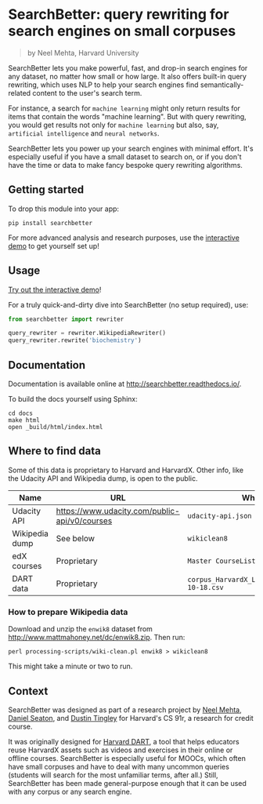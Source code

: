 # SearchBetter: query rewriting for search engines on small corpuses

> by Neel Mehta, Harvard University

SearchBetter lets you make powerful, fast, and drop-in search engines for any dataset, no matter how small or how large. It also offers built-in query rewriting, which uses NLP to help your search engines find semantically-related content to the user's search term.

For instance, a search for `machine learning` might only return results for items that contain the words "machine learning". But with query rewriting, you would get results not only for `machine learning` but also, say, `artificial intelligence` and `neural networks`.

SearchBetter lets you power up your search engines with minimal effort. It's especially useful if you have a small dataset to search on, or if you don't have the time or data to make fancy bespoke query rewriting algorithms.

## Getting started

To drop this module into your app:

```
pip install searchbetter
```

For more advanced analysis and research purposes, use the [interactive demo]((https://github.com/hathix/searchbetter/blob/master/notebooks/searchbetter-demo.ipynb)) to get yourself set up!

## Usage

[Try out the interactive demo](https://github.com/hathix/searchbetter/blob/master/notebooks/searchbetter-demo.ipynb)!

For a truly quick-and-dirty dive into SearchBetter (no setup required), use:

```python
from searchbetter import rewriter

query_rewriter = rewriter.WikipediaRewriter()
query_rewriter.rewrite('biochemistry')
```

## Documentation

Documentation is available online at <http://searchbetter.readthedocs.io/>.

To build the docs yourself using Sphinx:

```
cd docs
make html
open _build/html/index.html
```

## Where to find data

Some of this data is proprietary to Harvard and HarvardX. Other info, like the Udacity API and Wikipedia dump, is open to the public.

Name           | URL                                             | What to name file
-------------- | ----------------------------------------------- | -------------------------------------------------------
Udacity API    | <https://www.udacity.com/public-api/v0/courses> | `udacity-api.json`
Wikipedia dump | See below                                       | `wikiclean8`
edX courses    | Proprietary                                     | `Master CourseListings - edX.csv`
DART data      | Proprietary                                     | `corpus_HarvardX_LatestCourses_based_on_2016-10-18.csv`

### How to prepare Wikipedia data

Download and unzip the `enwik8` dataset from <http://www.mattmahoney.net/dc/enwik8.zip>. Then run:

```
perl processing-scripts/wiki-clean.pl enwik8 > wikiclean8
```

This might take a minute or two to run.

## Context

SearchBetter was designed as part of a research project by [Neel Mehta](https://github.com/hathix), [Daniel Seaton](https://github.com/dseaton), and [Dustin Tingley](http://scholar.harvard.edu/dtingley/home) for Harvard's CS 91r, a research for credit course.

It was originally designed for [Harvard DART](https://dart.harvard.edu/), a tool that helps educators reuse HarvardX assets such as videos and exercises in their online or offline courses. SearchBetter is especially useful for MOOCs, which often have small corpuses and have to deal with many uncommon queries (students will search for the most unfamiliar terms, after all.) Still, SearchBetter has been made general-purpose enough that it can be used with any corpus or any search engine.
